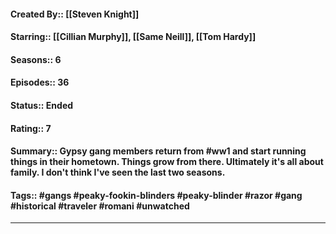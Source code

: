 #### Created By:: [[Steven Knight]]
#### Starring:: [[Cillian Murphy]], [[Same Neill]], [[Tom Hardy]]
#### Seasons:: 6
#### Episodes:: 36
#### Status:: Ended
#### Rating:: 7
#### Summary:: Gypsy gang members return from #ww1 and start running things in their hometown.  Things grow from there. Ultimately it's all about family. I don't think I've seen the last two seasons.
#### Tags:: #gangs #peaky-fookin-blinders #peaky-blinder #razor #gang #historical #traveler #romani #unwatched

---

